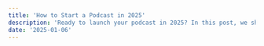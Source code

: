 ```yaml
---
title: 'How to Start a Podcast in 2025'
description: 'Ready to launch your podcast in 2025? In this post, we share the tools, platforms, and tips we learned while starting Culture In Between. From understanding RSS feeds and choosing a hosting platform to licensing music, conducting remote interviews, and designing your podcast’s branding, this guide covers everything you need to get your show off the ground with confidence!'
date: '2025-01-06'
---
```

